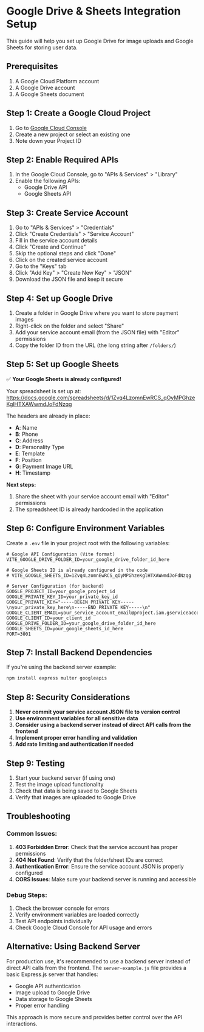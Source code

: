 # Google Drive & Sheets Integration Setup

This guide will help you set up Google Drive for image uploads and Google Sheets for storing user data.

## Prerequisites

1. A Google Cloud Platform account
2. A Google Drive account
3. A Google Sheets document

## Step 1: Create a Google Cloud Project

1. Go to [Google Cloud Console](https://console.cloud.google.com/)
2. Create a new project or select an existing one
3. Note down your Project ID

## Step 2: Enable Required APIs

1. In the Google Cloud Console, go to "APIs & Services" > "Library"
2. Enable the following APIs:
   - Google Drive API
   - Google Sheets API

## Step 3: Create Service Account

1. Go to "APIs & Services" > "Credentials"
2. Click "Create Credentials" > "Service Account"
3. Fill in the service account details
4. Click "Create and Continue"
5. Skip the optional steps and click "Done"
6. Click on the created service account
7. Go to the "Keys" tab
8. Click "Add Key" > "Create New Key" > "JSON"
9. Download the JSON file and keep it secure

## Step 4: Set up Google Drive

1. Create a folder in Google Drive where you want to store payment images
2. Right-click on the folder and select "Share"
3. Add your service account email (from the JSON file) with "Editor" permissions
4. Copy the folder ID from the URL (the long string after `/folders/`)

## Step 5: Set up Google Sheets

✅ **Your Google Sheets is already configured!**

Your spreadsheet is set up at: https://docs.google.com/spreadsheets/d/1Zvq4LzomnEwRCS_qOyMPGhzeKglHTXAWwmdJoFdNzqg

The headers are already in place:

- **A**: Name
- **B**: Phone
- **C**: Address
- **D**: Personality Type
- **E**: Template
- **F**: Position
- **G**: Payment Image URL
- **H**: Timestamp

**Next steps:**

1. Share the sheet with your service account email with "Editor" permissions
2. The spreadsheet ID is already hardcoded in the application

## Step 6: Configure Environment Variables

Create a `.env` file in your project root with the following variables:

```env
# Google API Configuration (Vite format)
VITE_GOOGLE_DRIVE_FOLDER_ID=your_google_drive_folder_id_here

# Google Sheets ID is already configured in the code
# VITE_GOOGLE_SHEETS_ID=1Zvq4LzomnEwRCS_qOyMPGhzeKglHTXAWwmdJoFdNzqg

# Server Configuration (for backend)
GOOGLE_PROJECT_ID=your_google_project_id
GOOGLE_PRIVATE_KEY_ID=your_private_key_id
GOOGLE_PRIVATE_KEY="-----BEGIN PRIVATE KEY-----\nyour_private_key_here\n-----END PRIVATE KEY-----\n"
GOOGLE_CLIENT_EMAIL=your_service_account_email@project.iam.gserviceaccount.com
GOOGLE_CLIENT_ID=your_client_id
GOOGLE_DRIVE_FOLDER_ID=your_google_drive_folder_id_here
GOOGLE_SHEETS_ID=your_google_sheets_id_here
PORT=3001
```

## Step 7: Install Backend Dependencies

If you're using the backend server example:

```bash
npm install express multer googleapis
```

## Step 8: Security Considerations

1. **Never commit your service account JSON file to version control**
2. **Use environment variables for all sensitive data**
3. **Consider using a backend server instead of direct API calls from the frontend**
4. **Implement proper error handling and validation**
5. **Add rate limiting and authentication if needed**

## Step 9: Testing

1. Start your backend server (if using one)
2. Test the image upload functionality
3. Check that data is being saved to Google Sheets
4. Verify that images are uploaded to Google Drive

## Troubleshooting

### Common Issues:

1. **403 Forbidden Error**: Check that the service account has proper permissions
2. **404 Not Found**: Verify that the folder/sheet IDs are correct
3. **Authentication Error**: Ensure the service account JSON is properly configured
4. **CORS Issues**: Make sure your backend server is running and accessible

### Debug Steps:

1. Check the browser console for errors
2. Verify environment variables are loaded correctly
3. Test API endpoints individually
4. Check Google Cloud Console for API usage and errors

## Alternative: Using Backend Server

For production use, it's recommended to use a backend server instead of direct API calls from the frontend. The `server-example.js` file provides a basic Express.js server that handles:

- Google API authentication
- Image upload to Google Drive
- Data storage to Google Sheets
- Proper error handling

This approach is more secure and provides better control over the API interactions.
